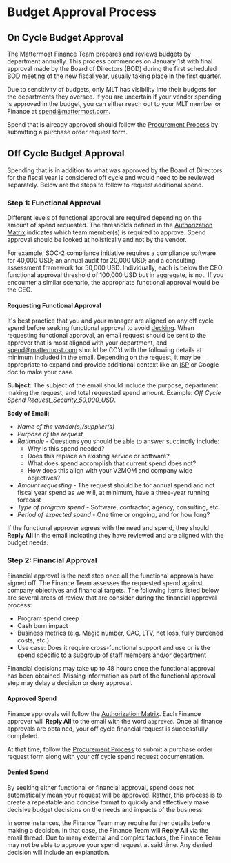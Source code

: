 # Budget Approval Process

## On Cycle Budget Approval

The Mattermost Finance Team prepares and reviews budgets by department annually. This process commences on January 1st with final approval made by the Board of Directors (BOD) during the first scheduled BOD meeting of the new fiscal year, usually taking place in the first quarter.

Due to sensitivity of budgets, only MLT has visibility into their budgets for the departments they oversee. If you are uncertain if your vendor spending is approved in the budget, you can either reach out to your MLT member or Finance at spend@mattermost.com.

Spend that is already approved should follow the [Procurement Process](https://handbook.mattermost.com/company/how-to-guides-for-staff/how-to-purchase/how-to-procure-a-vendor-contract) by submitting a purchase order request form.

## Off Cycle Budget Approval

Spending that is in addition to what was approved by the Board of Directors for the fiscal year is considered off cycle and would need to be reviewed separately. Below are the steps to follow to request additional spend.

### Step 1: Functional Approval

Different levels of functional approval are required depending on the amount of spend requested. The thresholds defined in the [Authorization Matrix](https://docs.google.com/spreadsheets/d/1fDIMiO0uydB_1zCUxZ4sGfSnBJ0P_49zbeQGgTqbYPI/edit?usp=sharing) indicates which team member(s) is required to approve. Spend approval should be looked at holistically and not by the vendor.

For example, SOC-2 compliance initiative requires a compliance software for 40,000 USD; an annual audit for 20,000 USD; and a consulting assessment framework for 50,000 USD. Individually, each is below the CEO functional approval threshold of 100,000 USD but in aggregate, is not. If you encounter a similar scenario, the appropriate functional approval would be the CEO.

#### Requesting Functional Approval

It's best practice that you and your manager are aligned on any off cycle spend before seeking functional approval to avoid [decking](https://handbook.mattermost.com/company/about-mattermost/list-of-terms#decking). When requesting functional approval, an email request should be sent to the approver that is most aligned with your department, and spend@mattermost.com should be CC’d with the following details at minimum included in the email. Depending on the request, it may be appropriate to expand and provide additional context like an [ISP](https://handbook.mattermost.com/operations/operations/company-processes/issue-solution) or Google doc to make your case.

**Subject:** The subject of the email should include the purpose, department making the request, and total requested spend amount. Example: *Off Cycle Spend Request_Security_50,000_USD*.

**Body of Email:** 
- _Name of the vendor(s)/supplier(s)_
- _Purpose of the request_
- _Rationale_ - Questions you should be able to answer succinctly include:
   - Why is this spend needed?
   - Does this replace an existing service or software?
   - What does spend accomplish that current spend does not?
   - How does this align with your V2MOM and company wide objectives?
- _Amount requesting_ - The request should be for annual spend and not fiscal year spend as we will, at minimum, have a three-year running forecast
- _Type of program spend_ - Software, contractor, agency, consulting, etc.
- _Period of expected spend_ - One time or ongoing, and for how long?

If the functional approver agrees with the need and spend, they should **Reply All** in the email indicating they have reviewed and are aligned with the budget needs.

### Step 2: Financial Approval

Financial approval is the next step once all the functional approvals have signed off. The Finance Team assesses the requested spend against company objectives and financial targets. The following items listed below are several areas of review that are consider during the financial approval process:

- Program spend creep
- Cash burn impact
- Business metrics (e.g. Magic number, CAC, LTV, net loss, fully burdened costs, etc.)
- Use case: Does it require cross-functional support and use or is the spend specific to a subgroup of staff members and/or department

Financial decisions may take up to 48 hours once the functional approval has been obtained. Missing information as part of the functional approval step may delay a decision or deny approval.

#### Approved Spend

Finance approvals will follow the [Authorization Matrix](https://docs.google.com/spreadsheets/d/1fDIMiO0uydB_1zCUxZ4sGfSnBJ0P_49zbeQGgTqbYPI/edit?usp=sharing). Each Finance approver will **Reply All** to the email with the word `approved`. Once all finance approvals are obtained, your off cycle financial request is successfully completed.

At that time, follow the [Procurement Process](https://handbook.mattermost.com/company/how-to-guides-for-staff/how-to-purchase/how-to-procure-a-vendor-contract) to submit a purchase order request form along with your off cycle spend request documentation.

#### Denied Spend

By seeking either functional or financial approval, spend does not automatically mean your request will be approved. Rather, this process is to create a repeatable and concise format to quickly and effectively make decisive budget decisions on the needs and impacts of the business.

In some instances, the Finance Team may require further details before making a decision. In that case, the Finance Team will **Reply All** via the email thread. Due to many external and complex factors, the Finance Team may not be able to approve your spend request at said time. Any denied decision will include an explanation.

